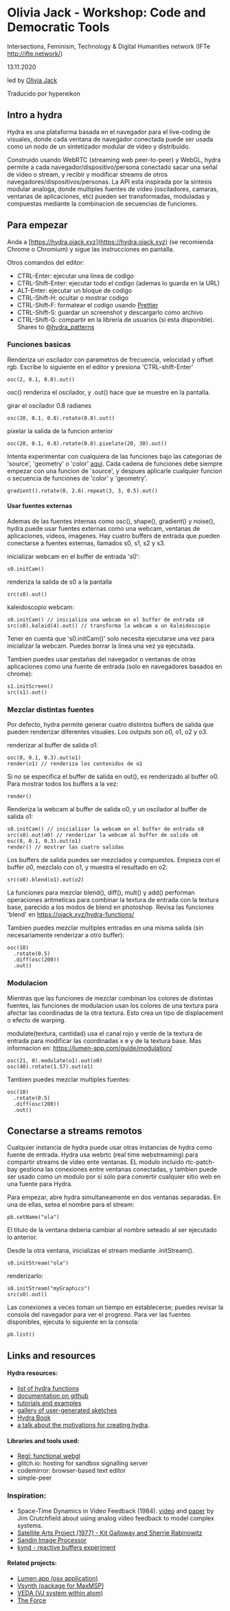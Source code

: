 # Olivia Jack - Workshop: Code and Democratic Tools
Intersections, Feminism, Technology & Digital Humanities network (IFTe http://ifte.network/)

13.11.2020

led by [Olivia Jack](https://ojack.xyz)


Traducido por hypereikon



## Intro a hydra
Hydra es una plataforma basada en el navegador para el live-coding de visuales, donde cada ventana de navegador conectada puede ser usada como un nodo de un sintetizador modular de video y distribuido.

Construido usando WebRTC (streaming web peer-to-peer) y WebGL, hydra permite a cada navegador/dispositivo/persona conectado sacar una señal de video o stream, y recibir y modificar streams de otros navegadores/dispositivos/personas. La API esta inspirada por la sintesis modular analoga, donde multiples fuentes de video (osciladores, camaras, ventanas de aplicaciones, etc) pueden ser transformadas, moduladas y compuestas mediante la combinacion de secuencias de funciones.
## Para empezar
Anda a [https://hydra.ojack.xyz](https://hydra.ojack.xyz) (se recomienda Chrome o Chromium) y sigue las instrucciones en pantalla.

Otros comandos del editor:
* CTRL-Enter: ejecutar una linea de codigo
* CTRL-Shift-Enter: ejecutar todo el codigo (ademas lo guarda en la URL)
* ALT-Enter: ejecutar un bloque de codigo
* CTRL-Shift-H: ocultar o mostrar codigo
* CTRL-Shift-F: formatear el codigo usando [Prettier](https://prettier.io/)
* CTRL-Shift-S: guardar un screenshot y descargarlo como archivo
* CTRL-Shift-G: compartir en la libreria de usuarios (si esta disponible). Shares to [@hydra_patterns](https://twitter.com/hydra_patterns)
### Funciones basicas
Renderiza un oscilador con parametros de frecuencia, velocidad y offset rgb. Escribe lo siguiente en el editor y presiona 'CTRL-shift-Enter'
```
osc(2, 0.1, 0.8).out()
```
osc() renderiza el oscilador, y .out() hace que se muestre en la pantalla.

girar el oscilador 0.8 radianes
```
osc(20, 0.1, 0.8).rotate(0.8).out()
```
pixelar la salida de la funcion anterior
```
osc(20, 0.1, 0.8).rotate(0.8).pixelate(20, 30).out()
```
Intenta experimentar con cualquiera de las funciones bajo las categorias de 'source', 'geometry' o 'color' [aqui](https://ojack.xyz/hydra-functions/).
Cada cadena de funciones debe siempre empezar con una funcion de 'source', y despues aplicarle cualquier funcion o secuencia de funciones de 'color' y 'geometry'.
```
gradient().rotate(0, 2.6).repeat(3, 3, 0.5).out()
```
#### Usar fuentes externas
Ademas de las fuentes internas como osc(), shape(), gradient() y noise(), hydra puede usar fuentes externas como una webcam, ventanas de aplicaciones, videos, imagenes.
Hay cuatro buffers de entrada que pueden conectarse a fuentes externas, llamados s0, s1, s2 y s3.

inicializar webcam en el buffer de entrada 's0':
```
s0.initCam() 
```
renderiza la salida de s0 a la pantalla
```
src(s0).out()
```
kaleidoscopio webcam:
```
s0.initCam() // inicializa una webcam en el buffer de entrada s0
src(s0).kaleid(4).out() // transforma la webcam a un kaleidoscopio
```
Tener en cuenta que 's0.initCam()' solo necesita ejecutarse una vez para inicializar la webcam. Puedes borrar la linea una vez ya ejecutada.

Tambien puedes usar pestañas del navegador o ventanas de otras aplicaciones como una fuente de entrada (solo en navegadores basados en chrome):
```
s1.initScreen()
src(s1).out()
```
### Mezclar distintas fuentes
Por defecto, hydra permite generar cuatro distintos buffers de salida que pueden renderizar diferentes visuales. Los outputs son o0, o1, o2 y o3.

renderizar al buffer de salida o1:
```
osc(8, 0.1, 0.3).out(o1)
render(o1) // renderiza los contenidos de o1
```
Si no se especifica el buffer de salida en out(), es renderizado al buffer o0.
Para mostrar todos los buffers a la vez:
```
render()
```
Renderiza la webcam al buffer de salida o0, y un oscilador al buffer de salida o1:
```
s0.initCam() // inicializar la webcam en el buffer de entrada s0
src(s0).out(o0) // renderizar la webcam al buffer de salida o0
osc(8, 0.1, 0.3).out(o1)
render() // mostrar las cuatro salidas
```
Los buffers de salida puedes ser mezclados y compuestos.
Empieza con el buffer o0, mezclalo con o1, y muestra el resultado en o2:
```
src(o0).blend(o1).out(o2)
```
La funciones para mezclar blend(), diff(), mult() y add() performan operaciones aritmeticas para combinar la textura de entrada con la textura base, parecido a los modos de blend en photoshop. Revisa las funciones 'blend' en https://ojack.xyz/hydra-functions/

Tambien puedes mezclar multiples entradas en una misma salida (sin necesariamente renderizar a otro buffer):
```
osc(10)
  .rotate(0.5)
  .diff(osc(200))
  .out()
```
### Modulacion
Mientras que las funciones de mezclar combinan los colores de distintas fuentes, las funciones de modulacion usan los colores de una textura para afectar las coordinadas de la otra textura.
Esto crea un tipo de displacement o efecto de warping.

modulate(textura, cantidad) usa el canal rojo y verde de la textura de entrada para modificar las coordinadas x e y de la textura base. Mas informacion en: https://lumen-app.com/guide/modulation/
```
osc(21, 0).modulate(o1).out(o0)
osc(40).rotate(1.57).out(o1)
```
Tambien puedes mezclar multiples fuentes:
```
osc(10)
  .rotate(0.5)
  .diff(osc(200))
  .out()
```
## Conectarse a streams remotos
Cualquier instancia de hydra puede usar otras instancias de hydra como fuente de entrada. Hydra usa webrtc (real time webstreaming) para compartir streams de video ente ventanas. EL modulo incluido rtc-patch-bay gestiona las conexiones entre ventanas conectadas, y tambien puede ser usado como un modulo por si solo para convertir cualquier sitio web en una fuente para Hydra.

Para empezar, abre hydra simultaneamente en dos ventanas separadas.
En una de ellas, setea el nombre para el stream:
```
pb.setName("ola")
```
El titulo de la ventana deberia cambiar al nombre seteado al ser ejecutado lo anterior.

Desde la otra ventana, inicializas el stream mediante .initStream().
```
s0.initStream("ola")
```
renderizarlo:
```
s0.initStream("myGraphics")
src(s0).out()
```
Las conexiones a veces toman un tiempo en establecerse; puedes revisar la consola del navegador para ver el progreso.
Para ver las fuentes disponibles, ejecuta lo siguiente en la consola:
```
pb.list()
```
## Links and resources
#### Hydra resources:
* [list of hydra functions](https://ojack.xyz/hydra-functions/)
* [documentation on github](https://github.com/ojack/hydra)
* [tutorials and examples](https://github.com/ojack/hydra/tree/master/examples)
* [gallery of user-generated sketches](https://twitter.com/hydra_patterns?lang=es)
* [Hydra Book](https://hydra-book.naotohieda.com/#/)
* [a talk about the motivations for creating hydra](https://www.youtube.com/watch?v=cw7tPDrFIQg).
 #### Libraries and tools used:
 * [Regl: functional webgl](http://regl.party/)
 * glitch.io: hosting for sandbox signalling server
 * codemirror: browser-based text editor
 * simple-peer
 ### Inspiration:
 * Space-Time Dynamics in Video Feedback (1984). [video](https://www.youtube.com/watch?v=B4Kn3djJMCE) and [paper](http://csc.ucdavis.edu/~cmg/papers/Crutchfield.PhysicaD1984.pdf) by Jim Crutchfield about using analog video feedback to model complex systems.
 * [Satellite Arts Project (1977) - Kit Galloway and Sherrie Rabinowitz](http://www.ecafe.com/getty/SA/)
 * [Sandin Image Processor](http://www.audiovisualizers.com/toolshak/vidsynth/sandin/sandin.htm)
 * [kynd - reactive buffers experiment](https://kynd.github.io/reactive_buffers_experiment/)
 #### Related projects:
 * [Lumen app (osx application)](https://lumen-app.com/)
 * [Vsynth (package for MaxMSP)](https://cycling74.com/forums/vsynth-package)
 * [VEDA (VJ system within atom)](https://veda.gl/)
 * [The Force](https://videodromm.com/The_Force/)

